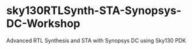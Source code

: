 # sky130RTLSynth-STA-Synopsys-DC-Workshop
Advanced RTL Synthesis and STA with Synopsys DC using Sky130 PDK
